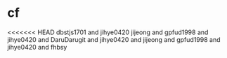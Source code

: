 # cf
<<<<<<< HEAD
dbstjs1701 and jihye0420 jijeong and gpfud1998 and jihye0420 and DaruDarugit and jihye0420 and jijeong and gpfud1998 and jihye0420 and fhbsy
